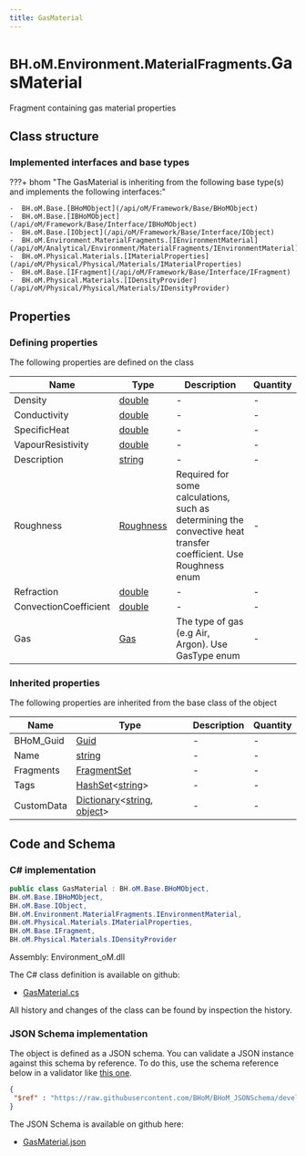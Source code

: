 ```yaml
---
title: GasMaterial
---
```


# <small>BH.oM.Environment.MaterialFragments.</small>**GasMaterial**

Fragment containing gas material properties

## Class structure

### Implemented interfaces and base types

???+ bhom "The GasMaterial is inheriting from the following base type(s) and implements the following interfaces:"

    -  BH.oM.Base.[BHoMObject](/api/oM/Framework/Base/BHoMObject)
    -  BH.oM.Base.[IBHoMObject](/api/oM/Framework/Base/Interface/IBHoMObject)
    -  BH.oM.Base.[IObject](/api/oM/Framework/Base/Interface/IObject)
    -  BH.oM.Environment.MaterialFragments.[IEnvironmentMaterial](/api/oM/Analytical/Environment/MaterialFragments/IEnvironmentMaterial)
    -  BH.oM.Physical.Materials.[IMaterialProperties](/api/oM/Physical/Physical/Materials/IMaterialProperties)
    -  BH.oM.Base.[IFragment](/api/oM/Framework/Base/Interface/IFragment)
    -  BH.oM.Physical.Materials.[IDensityProvider](/api/oM/Physical/Physical/Materials/IDensityProvider)


## Properties



### Defining properties

The following properties are defined on the class

| Name             | Type             | Description      | Quantity         |
|------------------|------------------|------------------|------------------|
| Density | [double](https://learn.microsoft.com/en-us/dotnet/api/System.Double?view=netstandard-2.0) | - | - |
| Conductivity | [double](https://learn.microsoft.com/en-us/dotnet/api/System.Double?view=netstandard-2.0) | - | - |
| SpecificHeat | [double](https://learn.microsoft.com/en-us/dotnet/api/System.Double?view=netstandard-2.0) | - | - |
| VapourResistivity | [double](https://learn.microsoft.com/en-us/dotnet/api/System.Double?view=netstandard-2.0) | - | - |
| Description | [string](https://learn.microsoft.com/en-us/dotnet/api/System.String?view=netstandard-2.0) | - | - |
| Roughness | [Roughness](/api/oM/Analytical/Environment/MaterialFragments/Enums/Roughness) | Required for some calculations, such as determining the convective heat transfer coefficient. Use Roughness enum | - |
| Refraction | [double](https://learn.microsoft.com/en-us/dotnet/api/System.Double?view=netstandard-2.0) | - | - |
| ConvectionCoefficient | [double](https://learn.microsoft.com/en-us/dotnet/api/System.Double?view=netstandard-2.0) | - | - |
| Gas | [Gas](/api/oM/Analytical/Environment/MaterialFragments/Enums/Gas) | The type of gas (e.g Air, Argon). Use GasType enum | - |


### Inherited properties
The following properties are inherited from the base class of the object

| Name             | Type             | Description      | Quantity         |
|------------------|------------------|------------------|------------------|
| BHoM_Guid | [Guid](https://learn.microsoft.com/en-us/dotnet/api/System.Guid?view=netstandard-2.0) | - | - |
| Name | [string](https://learn.microsoft.com/en-us/dotnet/api/System.String?view=netstandard-2.0) | - | - |
| Fragments | [FragmentSet](/api/oM/Framework/Base/FragmentSet) | - | - |
| Tags | [HashSet](https://learn.microsoft.com/en-us/dotnet/api/System.Collections.Generic.HashSet-1?view=netstandard-2.0)&lt;[string](https://learn.microsoft.com/en-us/dotnet/api/System.String?view=netstandard-2.0)&gt; | - | - |
| CustomData | [Dictionary](https://learn.microsoft.com/en-us/dotnet/api/System.Collections.Generic.Dictionary-2?view=netstandard-2.0)&lt;[string](https://learn.microsoft.com/en-us/dotnet/api/System.String?view=netstandard-2.0), [object](https://learn.microsoft.com/en-us/dotnet/api/System.Object?view=netstandard-2.0)&gt; | - | - |


## Code and Schema

### C# implementation

``` C# title="C#"
public class GasMaterial : BH.oM.Base.BHoMObject,
BH.oM.Base.IBHoMObject,
BH.oM.Base.IObject,
BH.oM.Environment.MaterialFragments.IEnvironmentMaterial,
BH.oM.Physical.Materials.IMaterialProperties,
BH.oM.Base.IFragment,
BH.oM.Physical.Materials.IDensityProvider
```

Assembly: Environment_oM.dll

The C# class definition is available on github:

- [GasMaterial.cs](https://github.com/BHoM/BHoM/blob/develop/Environment_oM/MaterialFragments\GasMaterial.cs)

All history and changes of the class can be found by inspection the history.
### JSON Schema implementation

The object is defined as a JSON schema. You can validate a JSON instance against this schema by reference. To do this, use the schema reference below in a validator like [this one](https://www.jsonschemavalidator.net/).

``` json title="JSON Schema"
{
 "$ref" : "https://raw.githubusercontent.com/BHoM/BHoM_JSONSchema/develop/Environment_oM/MaterialFragments/GasMaterial.json"
}
```

The JSON Schema is available on github here:

- [GasMaterial.json](https://github.com/BHoM/BHoM_JSONSchema/blob/develop/Environment_oM/MaterialFragments/GasMaterial.json)
